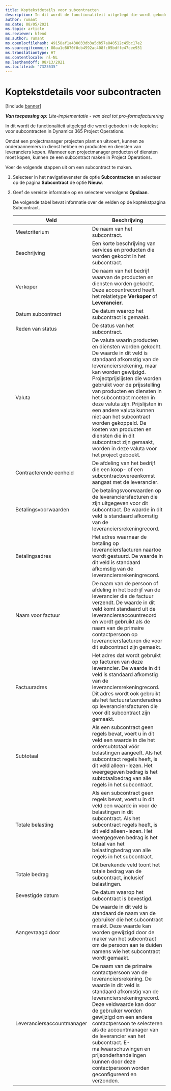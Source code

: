 ```yaml
---
title: Koptekstdetails voor subcontracten
description: In dit wordt de functionaliteit uitgelegd die wordt geboden in de koptekst voor subcontracten in Project Operations.
author: rumant
ms.date: 08/05/2021
ms.topic: article
ms.reviewer: kfend
ms.author: rumant
ms.openlocfilehash: 49158af1a430033db3a5db57a840512c45bc17e2
ms.sourcegitcommit: 80aa1e8070f0cb4992ac408fc05bdffe47cee931
ms.translationtype: HT
ms.contentlocale: nl-NL
ms.lasthandoff: 08/13/2021
ms.locfileid: "7323635"
---
```

# <a name="header-details-for-subcontracts"></a>Koptekstdetails voor subcontracten

[!include [banner](../../includes/dataverse-preview.md)]

_**Van toepassing op:** Lite-implementatie - van deal tot pro-formafacturering_

In dit wordt de functionaliteit uitgelegd die wordt geboden in de koptekst voor subcontracten in Dynamics 365 Project Operations.

Omdat een projectmanager projecten plant en uitvoert, kunnen ze onderaannemers in dienst hebben en producten en diensten van leveranciers kopen. Wanneer een projectmanager producten of diensten moet kopen, kunnen ze een subcontract maken in Project Operations.

Voer de volgende stappen uit om een subcontract te maken.

1. Selecteer in het navigatievenster de optie **Subcontracten** en selecteer op de pagina **Subcontract** de optie **Nieuw**.
2. Geef de vereiste informatie op en selecteer vervolgens **Opslaan**.

    De volgende tabel bevat informatie over de velden op de koptekstpagina Subcontract.

    | **Veld** | **Beschrijving** |
    | --- | --- | 
    | Meetcriterium | De naam van het subcontract. |
    | Beschrijving | Een korte beschrijving van services en producten die worden gekocht in het subcontract. |
    | Verkoper | De naam van het bedrijf waarvan de producten en diensten worden gekocht. Deze accountrecord heeft het relatietype **Verkoper** of **Leverancier**. |
    | Datum subcontract | De datum waarop het subcontract is gemaakt. |
    | Reden van status  | De status van het subcontract. |
    | Valuta | De valuta waarin producten en diensten worden gekocht. De waarde in dit veld is standaard afkomstig van de leveranciersrekening, maar kan worden gewijzigd. Projectprijslijsten die worden gebruikt voor de prijsstelling van producten en diensten in het subcontract moeten in deze valuta zijn. Prijslijsten in een andere valuta kunnen niet aan het subcontract worden gekoppeld. De kosten van producten en diensten die in dit subcontract zijn gemaakt, worden in deze valuta voor het project geboekt. |
    | Contracterende eenheid | De afdeling van het bedrijf die een koop- of een subcontractovereenkomst aangaat met de leverancier. |
    | Betalingsvoorwaarden | De betalingsvoorwaarden op de leveranciersfacturen die zijn uitgegeven voor dit subcontract. De waarde in dit veld is standaard afkomstig van de leveranciersrekeningrecord. |
    | Betalingsadres | Het adres waarnaar de betaling op leveranciersfacturen naartoe wordt gestuurd. De waarde in dit veld is standaard afkomstig van de leveranciersrekeningrecord. |
    | Naam voor factuur | De naam van de persoon of afdeling in het bedrijf van de leverancier die de factuur verzendt. De waarde in dit veld komt standaard uit de leveranciersaccountrecord en wordt gebruikt als de naam van de primaire contactpersoon op leveranciersfacturen die voor dit subcontract zijn gemaakt. |
    | Factuuradres | Het adres dat wordt gebruikt op facturen van deze leverancier. De waarde in dit veld is standaard afkomstig van de leveranciersrekeningrecord. Dit adres wordt ook gebruikt als het factuurafzenderadres op leveranciersfacturen die voor dit subcontract zijn gemaakt. |
    | Subtotaal | Als een subcontract geen regels bevat, voert u in dit veld een waarde in die het ordersubtotaal vóór belastingen aangeeft. Als het subcontract regels heeft, is dit veld alleen-lezen. Het weergegeven bedrag is het subtotaalbedrag van alle regels in het subcontract. |
    | Totale belasting | Als een subcontract geen regels bevat, voert u in dit veld een waarde in voor de belastingen in dit subcontract. Als het subcontract regels heeft, is dit veld alleen-lezen. Het weergegeven bedrag is het totaal van het belastingbedrag van alle regels in het subcontract. |
    | Totale bedrag |  Dit berekende veld toont het totale bedrag van de subcontract, inclusief belastingen.  |
    | Bevestigde datum | De datum waarop het subcontract is bevestigd.  |
    | Aangevraagd door | De waarde in dit veld is standaard de naam van de gebruiker die het subcontract maakt. Deze waarde kan worden gewijzigd door de maker van het subcontract om de persoon aan te duiden namens wie het subcontract wordt gemaakt.  |
    | Leveranciersaccountmanager | De naam van de primaire contactpersoon van de leveranciersrekening. De waarde in dit veld is standaard afkomstig van de leveranciersrekeningrecord. Deze veldwaarde kan door de gebruiker worden gewijzigd om een andere contactpersoon te selecteren als de accountmanager van de leverancier van het subcontract. E-mailwaarschuwingen en prijsonderhandelingen kunnen door deze contactpersoon worden geconfigureerd en verzonden. |


